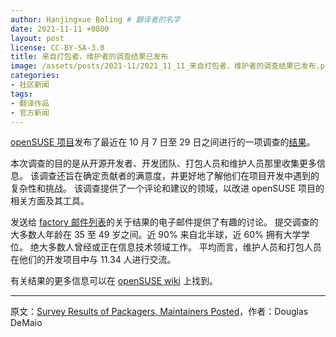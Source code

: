 ```yaml
---
author: Hanjingxue Boling # 翻译者的名字
date: 2021-11-11 +0800
layout: post
license: CC-BY-SA-3.0
title: 来自打包者，维护者的调查结果已发布
image: /assets/posts/2021-11/2021_11_11_来自打包者，维护者的调查结果已发布.png
categories:
- 社区新闻
tags:
- 翻译作品
- 官方新闻
---
```


[openSUSE 项目](https://www.opensuse.org/)发布了最近在 10 月 7 日至 29 日之间进行的一项调查的[结果](https://en.opensuse.org/Maintainers-surveys_2021)。

本次调查的目的是从开源开发者、开发团队、打包人员和维护人员那里收集更多信息。 该调查还旨在确定贡献者的满意度，并更好地了解他们在项目开发中遇到的复杂性和挑战。 该调查提供了一个评论和建议的领域，以改进 openSUSE 项目的相关方面及其工具。

发送给 [factory 邮件列表](https://lists.opensuse.org/archives/list/factory@lists.opensuse.org/thread/62EI7HY4X6JVULYYFZILFYRTF7VNXVOE/)的关于结果的电子邮件提供了有趣的讨论。 提交调查的大多数人年龄在 35 至 49 岁之间。近 90% 来自北半球，近 60% 拥有大学学位。 绝大多数人曾经或正在信息技术领域工作。 平均而言，维护人员和打包人员在他们的开发项目中与 11.34 人进行交流。

有关结果的更多信息可以在 [openSUSE wiki](https://en.opensuse.org/Maintainers-surveys_2021) 上找到。

------

原文：[Survey Results of Packagers, Maintainers Posted](https://news.opensuse.org/2021/11/10/survey-results-of-pm-posted/)，作者：Douglas DeMaio
